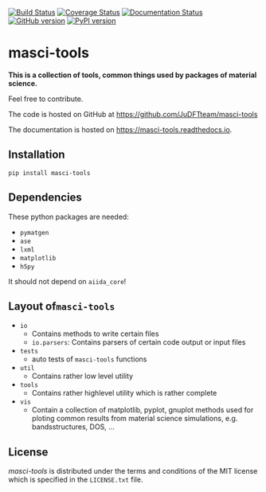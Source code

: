 [![Build Status](https://travis-ci.com/JuDFTteam/masci-tools.svg?branch=master)](https://travis-ci.com/JuDFTteam/masci-tools)
[![Coverage Status](https://codecov.io/gh/JuDFTteam/masci-tools/branch/master/graph/badge.svg)](https://codecov.io/gh/JuDFTteam/masci-tools)
[![Documentation Status](https://readthedocs.org/projects/masci-tools/badge/?version=latest)](https://masci-tools.readthedocs.io/en/latest/?badge=latest)
[![GitHub version](https://badge.fury.io/gh/JuDFTteam%2Fmasci-tools.svg)](https://badge.fury.io/gh/JuDFTteam%2Fmasci-tools)
[![PyPI version](https://badge.fury.io/py/masci_tools.svg)](https://badge.fury.io/py/masci_tools)


# masci-tools

**This is a collection of tools, common things used by packages of material science.**

Feel free to contribute.

The code is hosted on GitHub at
<https://github.com/JuDFTteam/masci-tools>

The documentation is hosted on https://masci-tools.readthedocs.io.

## Installation

```
pip install masci-tools
```

## Dependencies

These python packages are needed:
* `pymatgen`
* `ase`
* `lxml`
* `matplotlib`
* `h5py`

It should not depend on `aiida_core`!

## Layout of`masci-tools`

* `io`
    * Contains methods to write certain files
    * `io.parsers`: Contains parsers of certain code output or input files
* `tests`
    * auto tests of `masci-tools` functions
* `util`
    * Contains rather low level utility
* `tools`
    * Contains rather highlevel utility which is rather complete
* `vis`
    * Contain a collection of matplotlib, pyplot, gnuplot methods used for ploting common results from material science simulations, e.g. bandsstructures, DOS, ... 

## License


*masci-tools* is distributed under the terms and conditions of the MIT license which is specified in the `LICENSE.txt` file.
